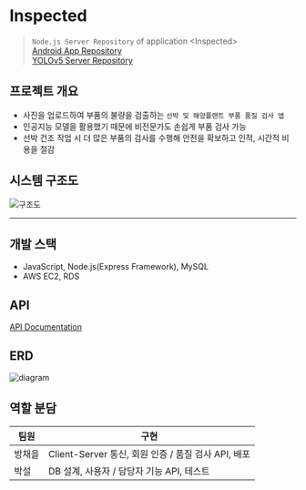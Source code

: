 # Inspected  

>`Node.js Server Repository` of application \<Inspected\>  
[Android App Repository](https://github.com/parkhyeongmo/Capstone_App)  
[YOLOv5 Server Repository](https://github.com/JunRepos/Capstone_Yolov5Server)  
  
## 프로젝트 개요
- 사진을 업로드하여 부품의 불량을 검출하는 `선박 및 해양플랜트 부품 품질 검사 앱`  
- 인공지능 모델을 활용했기 때문에 비전문가도 손쉽게 부품 검사 가능
- 선박 건조 작업 시 더 많은 부품의 검사를 수행해 안전을 확보하고 인적, 시간적 비용을 절감  

## 시스템 구조도
![구조도](https://user-images.githubusercontent.com/77429851/205581829-998e3e89-e21e-45b5-9eab-aa67d32b10a9.jpg)

***

## 개발 스택
- JavaScript, Node.js(Express Framework), MySQL  
- AWS EC2, RDS  

## API
[API Documentation](https://fork-potato-db6.notion.site/API-a26dd06e2d3646fa97338ee3f1b7bc38)  

## ERD
![diagram](https://user-images.githubusercontent.com/77429851/206067407-45f06dca-9a0d-4f02-b84f-b6ad0575e4fe.png)

## 역할 분담
|팀원|구현|
|------|-----------------|
|방채을|Client-Server 통신, 회원 인증 / 품질 검사 API, 배포|
|박설|DB 설계, 사용자 / 담당자 기능 API, 테스트|